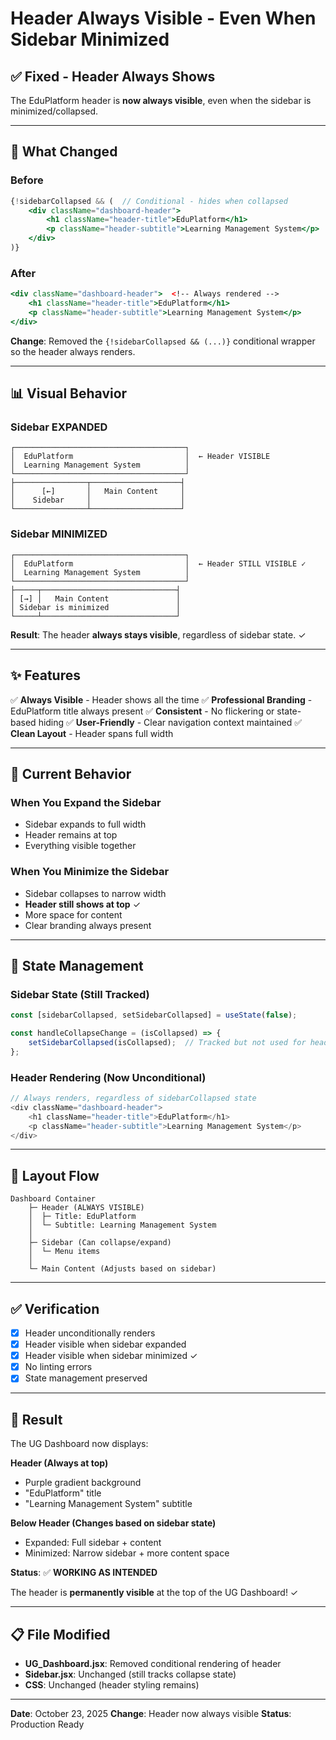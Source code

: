 # Header Always Visible - Even When Sidebar Minimized

## ✅ Fixed - Header Always Shows

The EduPlatform header is **now always visible**, even when the sidebar is minimized/collapsed.

---

## 🔧 What Changed

### Before
```jsx
{!sidebarCollapsed && (  // Conditional - hides when collapsed
    <div className="dashboard-header">
        <h1 className="header-title">EduPlatform</h1>
        <p className="header-subtitle">Learning Management System</p>
    </div>
)}
```

### After
```jsx
<div className="dashboard-header">  <!-- Always rendered -->
    <h1 className="header-title">EduPlatform</h1>
    <p className="header-subtitle">Learning Management System</p>
</div>
```

**Change**: Removed the `{!sidebarCollapsed && (...)}` conditional wrapper so the header always renders.

---

## 📊 Visual Behavior

### Sidebar EXPANDED
```
┌──────────────────────────────────────┐
│  EduPlatform                         │  ← Header VISIBLE
│  Learning Management System          │
└──────────────────────────────────────┘
├────────────────┬────────────────────┤
│      [←]       │   Main Content     │
│    Sidebar     │                    │
└────────────────┴────────────────────┘
```

### Sidebar MINIMIZED
```
┌──────────────────────────────────────┐
│  EduPlatform                         │  ← Header STILL VISIBLE ✓
│  Learning Management System          │
└──────────────────────────────────────┘
├─────┬──────────────────────────────┤
│ [→] │   Main Content               │
│ Sidebar is minimized               │
└─────┴──────────────────────────────┘
```

**Result**: The header **always stays visible**, regardless of sidebar state. ✓

---

## ✨ Features

✅ **Always Visible** - Header shows all the time
✅ **Professional Branding** - EduPlatform title always present
✅ **Consistent** - No flickering or state-based hiding
✅ **User-Friendly** - Clear navigation context maintained
✅ **Clean Layout** - Header spans full width

---

## 🎯 Current Behavior

### When You Expand the Sidebar
- Sidebar expands to full width
- Header remains at top
- Everything visible together

### When You Minimize the Sidebar
- Sidebar collapses to narrow width
- **Header still shows at top** ✓
- More space for content
- Clear branding always present

---

## 📝 State Management

### Sidebar State (Still Tracked)
```javascript
const [sidebarCollapsed, setSidebarCollapsed] = useState(false);

const handleCollapseChange = (isCollapsed) => {
    setSidebarCollapsed(isCollapsed);  // Tracked but not used for header visibility
};
```

### Header Rendering (Now Unconditional)
```javascript
// Always renders, regardless of sidebarCollapsed state
<div className="dashboard-header">
    <h1 className="header-title">EduPlatform</h1>
    <p className="header-subtitle">Learning Management System</p>
</div>
```

---

## 🔄 Layout Flow

```
Dashboard Container
    ├─ Header (ALWAYS VISIBLE)
    │  ├─ Title: EduPlatform
    │  └─ Subtitle: Learning Management System
    │
    ├─ Sidebar (Can collapse/expand)
    │  └─ Menu items
    │
    └─ Main Content (Adjusts based on sidebar)
```

---

## ✅ Verification

- [x] Header unconditionally renders
- [x] Header visible when sidebar expanded
- [x] Header visible when sidebar minimized ✓
- [x] No linting errors
- [x] State management preserved

---

## 🎉 Result

The UG Dashboard now displays:

**Header (Always at top)**
- Purple gradient background
- "EduPlatform" title
- "Learning Management System" subtitle

**Below Header (Changes based on sidebar state)**
- Expanded: Full sidebar + content
- Minimized: Narrow sidebar + more content space

**Status**: ✅ **WORKING AS INTENDED**

The header is **permanently visible** at the top of the UG Dashboard! ✓

---

## 📋 File Modified

- **UG_Dashboard.jsx**: Removed conditional rendering of header
- **Sidebar.jsx**: Unchanged (still tracks collapse state)
- **CSS**: Unchanged (header styling remains)

---

**Date**: October 23, 2025
**Change**: Header now always visible
**Status**: Production Ready

